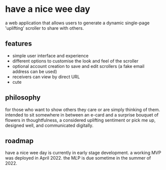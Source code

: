 # have a nice wee day

a web application that allows users to generate a dynamic single-page 'uplifting' scroller to share with others.  

## features

* simple user interface and experience
* different options to customise the look and feel of the scroller
* optional account creation to save and edit scrollers (a fake email address can be used)
* receivers can view by direct URL
* cute

## philosophy

for those who want to show others they care or are simply thinking of them. intended to sit somewhere in between an e-card and a surprise bouquet of flowers in thoughtfulness, a considered uplifting sentiment or pick me up, designed well, and communicated digitally.

## roadmap

have a nice wee day is currently in early stage development. a working MVP was deployed in April 2022. the M*L*P is due sometime in the summer of 2022.